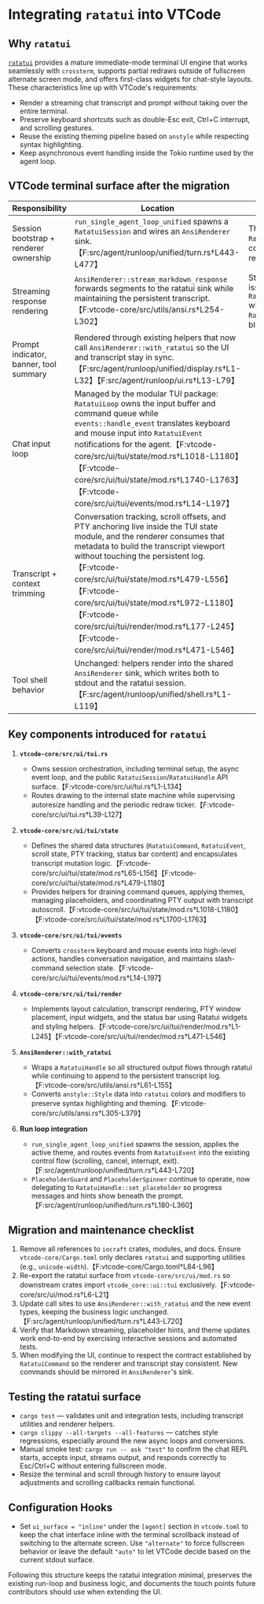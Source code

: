 # Integrating `ratatui` into VTCode

## Why `ratatui`

[`ratatui`](https://ratatui.rs) provides a mature immediate-mode terminal UI engine that works
seamlessly with `crossterm`, supports partial redraws outside of fullscreen alternate screen mode,
and offers first-class widgets for chat-style layouts. These characteristics line up with VTCode's
requirements:

- Render a streaming chat transcript and prompt without taking over the entire terminal.
- Preserve keyboard shortcuts such as double-Esc exit, Ctrl+C interrupt, and scrolling gestures.
- Reuse the existing theming pipeline based on `anstyle` while respecting syntax highlighting.
- Keep asynchronous event handling inside the Tokio runtime used by the agent loop.

## VTCode terminal surface after the migration

| Responsibility | Location | Notes |
| --- | --- | --- |
| Session bootstrap + renderer ownership | `run_single_agent_loop_unified` spawns a `RatatuiSession` and wires an `AnsiRenderer` sink.【F:src/agent/runloop/unified/turn.rs†L443-L477】 | The session exposes a `RatatuiHandle` for output commands and an event receiver for user input. |
| Streaming response rendering | `AnsiRenderer::stream_markdown_response` forwards segments to the ratatui sink while maintaining the persistent transcript.【F:vtcode-core/src/utils/ansi.rs†L254-L302】 | Streaming replacements are issued through `RatatuiCommand::ReplaceLast` with an explicit `RatatuiMessageKind` so each block retains its styling. |
| Prompt indicator, banner, tool summary | Rendered through existing helpers that now call `AnsiRenderer::with_ratatui` so the UI and transcript stay in sync.【F:src/agent/runloop/unified/display.rs†L1-L32】【F:src/agent/runloop/ui.rs†L13-L79】 |
| Chat input loop | Managed by the modular TUI package: `RatatuiLoop` owns the input buffer and command queue while `events::handle_event` translates keyboard and mouse input into `RatatuiEvent` notifications for the agent.【F:vtcode-core/src/ui/tui/state/mod.rs†L1018-L1180】【F:vtcode-core/src/ui/tui/state/mod.rs†L1740-L1763】【F:vtcode-core/src/ui/tui/events/mod.rs†L14-L197】 |
| Transcript + context trimming | Conversation tracking, scroll offsets, and PTY anchoring live inside the TUI state module, and the renderer consumes that metadata to build the transcript viewport without touching the persistent log.【F:vtcode-core/src/ui/tui/state/mod.rs†L479-L556】【F:vtcode-core/src/ui/tui/state/mod.rs†L972-L1180】【F:vtcode-core/src/ui/tui/render/mod.rs†L177-L245】【F:vtcode-core/src/ui/tui/render/mod.rs†L471-L546】 |
| Tool shell behavior | Unchanged: helpers render into the shared `AnsiRenderer` sink, which writes both to stdout and the ratatui session.【F:src/agent/runloop/unified/shell.rs†L1-L119】 |

## Key components introduced for `ratatui`

1. **`vtcode-core/src/ui/tui.rs`**
   - Owns session orchestration, including terminal setup, the async event loop, and the public `RatatuiSession`/`RatatuiHandle` API surface.【F:vtcode-core/src/ui/tui.rs†L1-L134】
   - Routes drawing to the internal state machine while supervising autoresize handling and the periodic redraw ticker.【F:vtcode-core/src/ui/tui.rs†L39-L127】

2. **`vtcode-core/src/ui/tui/state`**
   - Defines the shared data structures (`RatatuiCommand`, `RatatuiEvent`, scroll state, PTY tracking, status bar content) and encapsulates transcript mutation logic.【F:vtcode-core/src/ui/tui/state/mod.rs†L65-L156】【F:vtcode-core/src/ui/tui/state/mod.rs†L479-L1180】
   - Provides helpers for draining command queues, applying themes, managing placeholders, and coordinating PTY output with transcript autoscroll.【F:vtcode-core/src/ui/tui/state/mod.rs†L1018-L1180】【F:vtcode-core/src/ui/tui/state/mod.rs†L1700-L1763】

3. **`vtcode-core/src/ui/tui/events`**
   - Converts `crossterm` keyboard and mouse events into high-level actions, handles conversation navigation, and maintains slash-command selection state.【F:vtcode-core/src/ui/tui/events/mod.rs†L14-L197】

4. **`vtcode-core/src/ui/tui/render`**
   - Implements layout calculation, transcript rendering, PTY window placement, input widgets, and the status bar using Ratatui widgets and styling helpers.【F:vtcode-core/src/ui/tui/render/mod.rs†L1-L245】【F:vtcode-core/src/ui/tui/render/mod.rs†L471-L546】

5. **`AnsiRenderer::with_ratatui`**
   - Wraps a `RatatuiHandle` so all structured output flows through ratatui while continuing to append
     to the persistent transcript log.【F:vtcode-core/src/utils/ansi.rs†L61-L155】
   - Converts `anstyle::Style` data into `ratatui` colors and modifiers to preserve syntax
     highlighting and theming.【F:vtcode-core/src/utils/ansi.rs†L305-L379】

6. **Run loop integration**
   - `run_single_agent_loop_unified` spawns the session, applies the active theme, and routes events
     from `RatatuiEvent` into the existing control flow (scrolling, cancel, interrupt, exit).【F:src/agent/runloop/unified/turn.rs†L443-L720】
   - `PlaceholderGuard` and `PlaceholderSpinner` continue to operate, now delegating to
     `RatatuiHandle::set_placeholder` so progress messages and hints show beneath the prompt.【F:src/agent/runloop/unified/turn.rs†L180-L360】

## Migration and maintenance checklist

1. Remove all references to `iocraft` crates, modules, and docs. Ensure `vtcode-core/Cargo.toml`
   only declares `ratatui` and supporting utilities (e.g., `unicode-width`).【F:vtcode-core/Cargo.toml†L84-L96】
2. Re-export the ratatui surface from `vtcode-core/src/ui/mod.rs` so downstream crates import
   `vtcode_core::ui::tui` exclusively.【F:vtcode-core/src/ui/mod.rs†L6-L21】
3. Update call sites to use `AnsiRenderer::with_ratatui` and the new event types, keeping the business
   logic unchanged.【F:src/agent/runloop/unified/turn.rs†L443-L720】
4. Verify that Markdown streaming, placeholder hints, and theme updates work end-to-end by exercising
   interactive sessions and automated tests.
5. When modifying the UI, continue to respect the contract established by `RatatuiCommand` so the
   renderer and transcript stay consistent. New commands should be mirrored in `AnsiRenderer`'s sink.

## Testing the ratatui surface

- `cargo test` — validates unit and integration tests, including transcript utilities and renderer
  helpers.
- `cargo clippy --all-targets --all-features` — catches style regressions, especially around the new
  async loops and conversions.
- Manual smoke test: `cargo run -- ask "test"` to confirm the chat REPL starts, accepts input, streams
  output, and responds correctly to Esc/Ctrl+C without entering fullscreen mode.
- Resize the terminal and scroll through history to ensure layout adjustments and scrolling callbacks
  remain functional.

## Configuration Hooks

- Set `ui_surface = "inline"` under the `[agent]` section in `vtcode.toml` to keep the chat interface
  inline with the terminal scrollback instead of switching to the alternate screen. Use `"alternate"`
  to force fullscreen behavior or leave the default `"auto"` to let VTCode decide based on the
  current stdout surface.

Following this structure keeps the ratatui integration minimal, preserves the existing run-loop and
business logic, and documents the touch points future contributors should use when extending the UI.
